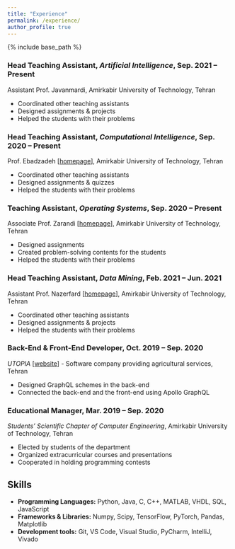 ```yaml
---
title: "Experience"
permalink: /experience/
author_profile: true
---
```


{% include base_path %}

### Head Teaching Assistant, _Artificial Intelligence_, Sep. 2021 – Present
Assistant Prof. Javanmardi, Amirkabir University of Technology, Tehran
* Coordinated other teaching assistants
* Designed assignments & projects
* Helped the students with their problems

### Head Teaching Assistant, _Computational Intelligence_, Sep. 2020 – Present
Prof. Ebadzadeh [[homepage](https://ce.aut.ac.ir/~ebadzadeh/)], Amirkabir University of Technology, Tehran
* Coordinated other teaching assistants
* Designed assignments & quizzes
* Helped the students with their problems

### Teaching Assistant, _Operating Systems_, Sep. 2020 – Present
Associate Prof. Zarandi [[homepage](https://aut.ac.ir/cv/2188/Hamid-Reza-Zarandi?slc_lang=en&&cv=2188&mod=scv)], Amirkabir University of Technology, Tehran
* Designed assignments
* Created problem-solving contents for the students
* Helped the students with their problems

### Head Teaching Assistant, _Data Mining_, Feb. 2021 – Jun. 2021
Assistant Prof. Nazerfard [[homepage](https://ce.aut.ac.ir/~nazerfard/main.htm)], Amirkabir University of Technology, Tehran
* Coordinated other teaching assistants
* Designed assignments & projects
* Helped the students with their problems

### Back-End & Front-End Developer, Oct. 2019 – Sep. 2020
_UTOPIA_ [[website](https://utopiapp.ir/index_en.html)] - Software company providing agricultural services, Tehran
* Designed GraphQL schemes in the back-end
* Connected the back-end and the front-end using Apollo GraphQL

### Educational Manager, Mar. 2019 – Sep. 2020
_Students’ Scientific Chapter of Computer Engineering_, Amirkabir University of Technology, Tehran
* Elected by students of the department
* Organized extracurricular courses and presentations
* Cooperated in holding programming contests

## Skills
* **Programming Languages:** Python, Java, C, C++, MATLAB, VHDL, SQL, JavaScript
* **Frameworks & Libraries:** Numpy, Scipy, TensorFlow, PyTorch, Pandas, Matplotlib
* **Development tools:** Git, VS Code, Visual Studio, PyCharm, IntelliJ, Vivado
